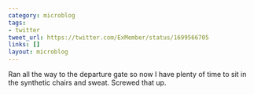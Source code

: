 ```yaml
---
category: microblog
tags:
- twitter
tweet_url: https://twitter.com/ExMember/status/1699566705
links: []
layout: microblog
---
```

Ran all the way to the departure gate so now I have plenty of time to sit in the synthetic chairs and sweat. Screwed that up.

